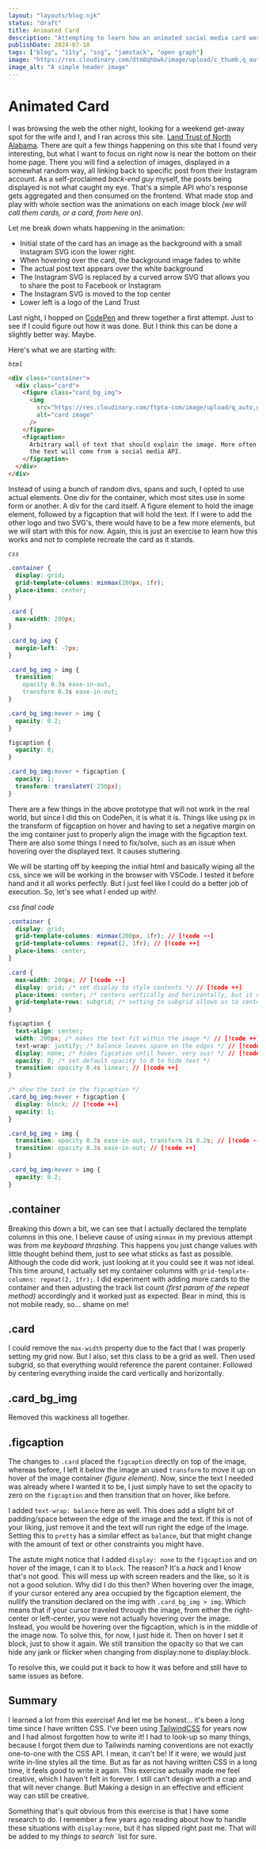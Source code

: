 ```yaml
---
layout: "layouts/blog.njk"
status: "draft"
title: Animated Card
description: "Attempting to learn how an animated social media card works"
publishDate: 2024-07-18
tags: ["blog", "11ty", "ssg", "jamstack", "open graph"]
image: "https://res.cloudinary.com/dtm8qhbwk/image/upload/c_thumb,q_auto,g_face,f_auto,w_200/v1720813611/blog/stock/lucas-k-wQLAGv4_OYs-unsplash_c3nxua.webp"
image_alt: "A simple header image"
---
```


# Animated Card

I was browsing the web the other night, looking for a weekend get-away spot for the wife and I, and I ran across this site. [Land Trust of North Alabama](https://landtrustnal.org/). There are quit a few things happening on this site that I found very interesting, but what I want to focus on right now is near the bottom on their home page. There you will find a selection of images, displayed in a somewhat random way, all linking back to specific post from their Instagram account. As a self-proclaimed _back-end guy_ myself, the posts being displayed is not what caught my eye. That's a simple API who's response gets aggregated and then consumed on the frontend. What made stop and play with whole section was the animations on each image block _(we will call them cards, or a card, from here on)_.

Let me break down whats happening in the animation:

- Initial state of the card has an image as the background with a small Instagram SVG icon the lower right.
- When hovering over the card, the background image fades to white
- The actual post text appears over the white background
- The Instagram SVG is replaced by a curved arrow SVG that allows you to share the post to Facebook or Instagram
- The Instagram SVG is moved to the top center
- Lower left is a logo of the Land Trust

Last night, I hopped on [CodePen](https://codepen.io/unisys12/pen/RwzrgPX) and threw together a first attempt. Just to see if I could figure out how it was done. But I think this can be done a slightly better way. Maybe.

Here's what we are starting with:

_`html`_

```html
<div class="container">
  <div class="card">
    <figure class="card_bg_img">
      <img
        src="https://res.cloudinary.com/ftpta-com/image/upload/q_auto,g_face,f_auto,c_thumb,w_200/v1667322860/training/20220930_finn_jack_crystal_ewgzde.jpg"
        alt="card image"
      />
    </figure>
    <figcaption>
      Arbitrary wall of text that should explain the image. More often than not,
      the text will come from a social media API.
    </figcaption>
  </div>
</div>
```

Instead of using a bunch of random divs, spans and such, I opted to use actual elements. One div for the container, which most sites use in some form or another. A div for the card itself. A figure element to hold the image element, followed by a figcaption that will hold the text. If I were to add the other logo and two SVG's, there would have to be a few more elements, but we will start with this for now. Again, this is just an exercise to learn how this works and not to complete recreate the card as it stands.

_`css`_

```css
.container {
  display: grid;
  grid-template-columns: minmax(200px, 1fr);
  place-items: center;
}

.card {
  max-width: 200px;
}

.card_bg_img {
  margin-left: -7px;
}

.card_bg_img > img {
  transition:
    opacity 0.3s ease-in-out,
    transform 0.3s ease-in-out;
}

.card_bg_img:hover > img {
  opacity: 0.2;
}

figcaption {
  opacity: 0;
}

.card_bg_img:hover + figcaption {
  opacity: 1;
  transform: translateY(-250px);
}
```

There are a few things in the above prototype that will not work in the real world, but since I did this on CodePen, it is what it is. Things like using px in the transform of figcaption on hover and having to set a negative margin on the img container just to properly align the image with the figcaption text. There are also some things I need to fix/solve, such as an issue when hovering over the displayed text. It causes stuttering.

We will be starting off by keeping the initial html and basically wiping all the css, since we will be working in the browser with VSCode. I tested it before hand and it all works perfectly. But I just feel like I could do a better job of execution. So, let's see what I ended up with!

_css_ _final code_

```css
.container {
  display: grid;
  grid-template-columns: minmax(200px, 1fr); // [!code --]
  grid-template-columns: repeat(2, 1fr); // [!code ++]
  place-items: center;
}

.card {
  max-width: 200px; // [!code --]
  display: grid; /* set display to style contents */ // [!code ++]
  place-items: center; /* centers vertically and horizontally, but it can't */ // [!code ++]
  grid-template-rows: subgrid; /* setting to subgrid allows us to center text perfectly within the parent */ // [!code ++]
}

figcaption {
  text-align: center;
  width: 200px; /* makes the text fit within the image */ // [!code ++]
  text-wrap: justify; /* balance leaves space on the edges */ // [!code ++]
  display: none; /* hides figcation until hover. very sus! */ // [!code ++]
  opacity: 0; /* set default opacity to 0 to hide text */
  transition: opacity 0.4s linear; // [!code ++]
}

/* show the text in the figcaption */
.card_bg_img:hover + figcaption {
  display: block; // [!code ++]
  opacity: 1;
}

.card_bg_img > img {
  transition: opacity 0.3s ease-in-out, transform 2s 0.2s; // [!code --]
  transition: opacity 0.3s ease-in-out; // [!code ++]
}

.card_bg_img:hover > img {
  opacity: 0.2;
}
```

## .container

Breaking this down a bit, we can see that I actually declared the template columns in this one. I believe cause of using `minmax` in my previous attempt was from me _keyboard thrashing_. This happens you just change values with little thought behind them, just to see what sticks as fast as possible. Although the code did work, just looking at it you could see it was not ideal. This time around, I actually set my container columns with `grid-template-columns: repeat(2, 1fr);`. I did experiment with adding more cards to the container and then adjusting the track list count _(first param of the repeat method)_ accordingly and it worked just as expected. Bear in mind, this is not mobile ready, so... shame on me!

## .card

I could remove the `max-width` property due to the fact that I was properly setting my grid now. But I also, set this class to be a grid as well. Then used subgrid, so that everything would reference the parent container. Followed by centering everything inside the card vertically and horizontally.

## .card_bg_img

Removed this wackiness all together.

## .figcaption

The changes to `.card` placed the `figcaption` directly on top of the image, whereas before, I left it below the image an used `transform` to move it up on hover of the image container _(figure element)_. Now, since the text I needed was already where I wanted it to be, I just simply have to set the opacity to zero on the `figcaption` and then transition that on hover, like before.

I added `text-wrap: balance` here as well. This does add a slight bit of padding/space between the edge of the image and the text. If this is not of your liking, just remove it and the text will run right the edge of the image. Setting this to `pretty` has a similar effect as `balance`, but that might change with the amount of text or other constraints you might have.

The astute might notice that I added `display: none` to the `figcaption` and on hover of the image, I can it to `block`. The reason? It's a _hack_ and I know that's not good. This will mess up with screen readers and the like, so it is not a good solution. Why did I do this then? When hovering over the image, if your cursor entered any area occupied by the figcaption element, the nullify the transition declared on the img with `.card_bg_img > img`. Which means that if your cursor traveled through the image, from either the right-center or left-center, you were not actually hovering over the image. Instead, you would be hovering over the figcaption, which is in the middle of the image now. To solve this, for now, I just hide it. Then on hover I set it block, just to show it again. We still transition the opacity so that we can hide any jank or flicker when changing from display:none to display:block.

To resolve this, we could put it back to how it was before and still have to same issues as before.

## Summary

I learned a lot from this exercise! And let me be honest... it's been a long time since I have written CSS. I've been using [TailwindCSS](https://tailwindcss.com/) for years now and I had almost forgotten how to write it! I had to look-up so many things, because I forgot them due to Tailwinds naming conventions are not exactly one-to-one with the CSS API. I mean, it can't be! If it were, we would just write in-line styles all the time. But as far as not having written CSS in a long time, it feels good to write it again. This exercise actually made me feel creative, which I haven't felt in forever. I still can't design worth a crap and that will never change. But! Making a design in an effective and efficient way can still be creative.

Something that's quit obvious from this exercise is that I have some research to do. I remember a few years ago reading about how to handle these situations with `display:none`, but it has slipped right past me. That will be added to my _things to search`_ list for sure.
